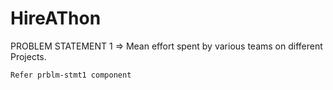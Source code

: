 # HireAThon

PROBLEM STATEMENT 1 => Mean effort spent by various teams on different Projects. 

    Refer prblm-stmt1 component